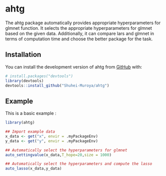 
# ahtg

<!-- badges: start -->
<!-- badges: end -->

The ahtg package automatically provides appropriate hyperparameters for glmnet function.
It selects the appropriate hyperparameters for glmnet based on the given data.
Additionally, it can compare lars and glmnet in terms of computation time and choose the better package for the task.

## Installation

You can install the development version of ahtg from [GitHub](https://github.com/) with:

``` r
# install.packages("devtools")
library(devtools)
devtools::install_github("Shuhei-Muroya/ahtg")
```

## Example

This is a basic example :

``` r
library(ahtg)

## Import example data
x_data <- get("x", envir = .myPackageEnv)
y_data <- get("y", envir = .myPackageEnv)

## Automatically select the hyperparameters for glmnet
auto_settingvalue(x_data,T_hope=20,size = 1000)

## Automatically select the hyperparameters and compute the lasso
auto_lasso(x_data,y_data)
```


